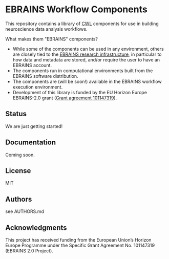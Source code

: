 # EBRAINS Workflow Components

This repository contains a library of [CWL](https://www.commonwl.org) components
for use in building neuroscience data analysis workflows.

What makes them "EBRAINS" components?
- While some of the components can be used in any environment, others are closely tied to the [EBRAINS research infrastructure](https://www.ebrains.eu/), in particular to how data and metadata are stored, and/or require the user to have an EBRAINS account.
- The components run in computational environments built from the EBRAINS software distribution.
- The components are (will be soon!) available in the EBRAINS workflow execution environment.
- Development of this library is funded by the EU Horizon Europe EBRAINS-2.0 grant ([Grant agreement 101147319](https://cordis.europa.eu/project/id/101147319)).

## Status

We are just getting started!

## Documentation

Coming soon.

## License

MIT

## Authors

see AUTHORS.md

## Acknowledgments

This project has received funding from the European Union’s Horizon Europe Programme under the Specific Grant Agreement No. 101147319 (EBRAINS 2.0 Project).
